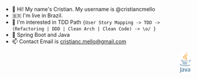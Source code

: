 - 👋 Hi! My name's Cristian. My username is @cristiancmello
- :brazil: I'm live in Brazil.
- 👀 I'm interested in TDD Path `{User Story Mapping -> TDD -> (Refactoring | DDD | Clean Arch | Clean Code) -> \o/ }`
- 🌱 Spring Boot and Java
- 📫 Contact Email is cristianc.mello@gmail.com

<div float="left" align="right">
    <img alt="java-icon" width="6%" src="./assets/img/java-logo.png">
</div>

